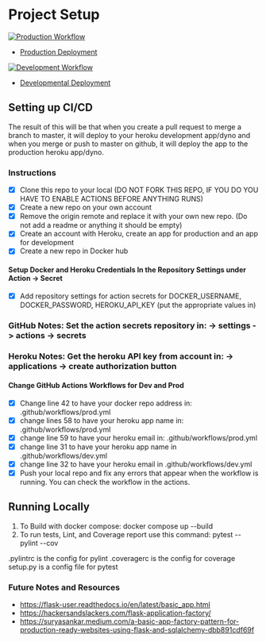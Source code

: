 # Project Setup

[![Production Workflow](https://github.com/kc446/kc446_flaskapp/actions/workflows/prod.yml/badge.svg)](https://github.com/kc446/kc446_flaskapp/actions/workflows/prod.yml)

* [Production Deployment](https://kc446-flaskapp.herokuapp.com/)

[![Development Workflow](https://github.com/kc446/kc446_flaskapp/actions/workflows/dev.yml/badge.svg)](https://github.com/kc446/kc446_flaskapp/actions/workflows/dev.yml)

* [Developmental Deployment](https://kc446-flaskapp.herokuapp.com/)

## Setting up CI/CD

The result of this will be that when you create a pull request to merge a branch to master, it will deploy to your
heroku development app/dyno and when you merge or push to master on github, it will deploy the app to the production heroku
app/dyno.
### Instructions

-[x] Clone this repo to your local (DO NOT FORK THIS REPO, IF YOU DO YOU HAVE TO ENABLE ACTIONS BEFORE ANYTHING RUNS)
-[x] Create a new repo on your own account
-[x] Remove the origin remote and replace it with your own new repo.  (Do not add a readme or anything it should be empty)
-[x] Create an account with Heroku, create an app for production and an app for development
-[x] Create a new repo in Docker hub

#### Setup Docker and Heroku Credentials In the Repository Settings under Action -> Secret

-[x] Add repository settings for action secrets for DOCKER_USERNAME, DOCKER_PASSWORD, HEROKU_API_KEY (put the appropriate
   values in)
### GitHub Notes:  Set the action secrets repository in: -> settings -> actions -> secrets
### Heroku Notes: Get the heroku API key from account in: -> applications -> create authorization button

#### Change GitHub Actions Workflows for Dev and Prod

-[x] Change line 42 to have your docker repo address in: .github/workflows/prod.yml
-[x] change lines 58 to have your heroku app name in: .github/workflows/prod.yml
-[x] change line 59 to have your heroku email in: .github/workflows/prod.yml
-[x] change line 31 to have your heroku app name in .github/workflows/dev.yml
-[x] change line 32 to have your heroku email in .github/workflows/dev.yml
-[x] Push your local repo and fix any errors that appear when the workflow is running. You can check the workflow in the
    actions.

## Running Locally

1. To Build with docker compose:
   docker compose up --build
2. To run tests, Lint, and Coverage report use this command: pytest --pylint --cov

.pylintrc is the config for pylint .coveragerc is the config for coverage setup.py is a config file for pytest


### Future Notes and Resources
* https://flask-user.readthedocs.io/en/latest/basic_app.html
* https://hackersandslackers.com/flask-application-factory/
* https://suryasankar.medium.com/a-basic-app-factory-pattern-for-production-ready-websites-using-flask-and-sqlalchemy-dbb891cdf69f
